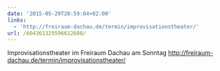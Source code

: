 ```yaml
---
date: '2015-05-29T20:59:04+02:00'
links:
  - 'http://freiraum-dachau.de/termin/improvisationstheater/'
url: /604361329596612608/
---
```

Improvisationstheater im Freiraum Dachau am Sonntag http://freiraum-dachau.de/termin/improvisationstheater/
